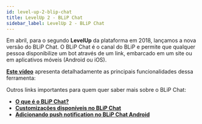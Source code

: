```yaml
---
id: level-up-2-blip-chat
title: LevelUp 2 - BLiP Chat
sidebar_label: LevelUp 2 - BLiP Chat
---
```


Em abril, para o segundo **LevelUp** da plataforma em 2018, lançamos a nova versão do BLiP Chat. O BLiP Chat é o canal do BLiP e permite que qualquer pessoa disponibilize um bot através de um link, embarcado em um site ou em aplicativos móveis (Android ou iOS).

[**Este vídeo**](https://www.facebook.com/blip.messaging/videos/1884417131589218/) apresenta detalhadamente as principais funcionalidades dessa ferramenta: 

Outros links importantes para quem quer saber mais sobre o BLiP Chat:

* [**O que é o BLiP Chat?**](/docs/channels/blip-chat/o-que-e-blip-chat)
* [**Customizações disponíveis no BLiP Chat**](/docs/channels/blip-chat/customizacoes-disponiveis-blip-chat)
* [**Adicionando push notification no BLiP Chat Android**](/docs/channels/blip-chat/adicionando-push-notification-blip-chat-android)